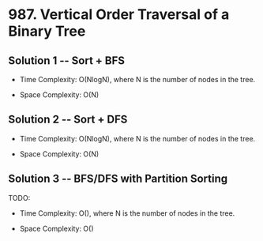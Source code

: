 # 987. Vertical Order Traversal of a Binary Tree

## Solution 1 -- Sort + BFS

* Time Complexity: O(NlogN), where N is the number of nodes in the tree.

* Space Complexity: O(N)

## Solution 2 -- Sort + DFS

* Time Complexity: O(NlogN), where N is the number of nodes in the tree.

* Space Complexity: O(N)

## Solution 3 -- BFS/DFS with Partition Sorting

TODO:

* Time Complexity: O(), where N is the number of nodes in the tree.

* Space Complexity: O()
